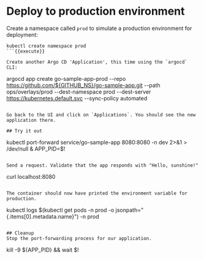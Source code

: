 # Deploy to production environment

Create a namespace called `prod` to simulate a production environment for deployment:

```
kubectl create namespace prod
```{{execute}}

Create another Argo CD 'Application', this time using the `argocd` CLI:
```
argocd app create go-sample-app-prod --repo https://github.com/${GITHUB_NS}/go-sample-app.git --path ops/overlays/prod --dest-namespace prod --dest-server https://kubernetes.default.svc --sync-policy automated
```{{execute}}

Go back to the UI and click on `Applications`. You should see the new application there.

## Try it out

```
kubectl port-forward service/go-sample-app 8080:8080 -n dev 2>&1 > /dev/null &
APP_PID=$!
```{{execute}}

Send a request. Validate that the app responds with "Hello, sunshine!"

```
curl localhost:8080
```{{execute}}

The container should now have printed the environment variable for production.

```
kubectl logs $(kubectl get pods -n prod -o jsonpath="{.items[0].metadata.name}") -n prod
```{{execute}}

## Cleanup
Stop the port-forwarding process for our application.

```
kill -9 ${APP_PID} && wait $!
```{{execute}}



